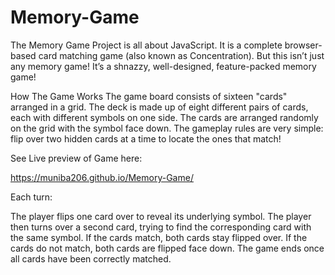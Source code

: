 # Memory-Game
The Memory Game Project is all about JavaScript. It is a complete browser-based card matching game (also known as Concentration). But this isn’t just any memory game! It’s a shnazzy, well-designed, feature-packed memory game!

How The Game Works
The game board consists of sixteen "cards" arranged in a grid. The deck is made up of eight different pairs of cards, each with different symbols on one side. The cards are arranged randomly on the grid with the symbol face down. The gameplay rules are very simple: flip over two hidden cards at a time to locate the ones that match!

See Live preview of Game here:

https://muniba206.github.io/Memory-Game/


Each turn:

The player flips one card over to reveal its underlying symbol.
The player then turns over a second card, trying to find the corresponding card with the same symbol.
If the cards match, both cards stay flipped over.
If the cards do not match, both cards are flipped face down.
The game ends once all cards have been correctly matched.


